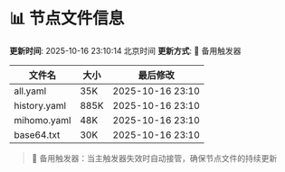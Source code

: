 # 📊 节点文件信息

**更新时间**: 2025-10-16 23:10:14 北京时间
**更新方式**: 🔄 备用触发器

| 文件名 | 大小 | 最后修改 |
|--------|------|----------|
| all.yaml | 35K | 2025-10-16 23:10 |
| history.yaml | 885K | 2025-10-16 23:10 |
| mihomo.yaml | 48K | 2025-10-16 23:10 |
| base64.txt | 30K | 2025-10-16 23:10 |

> 🔄 备用触发器：当主触发器失效时自动接管，确保节点文件的持续更新
